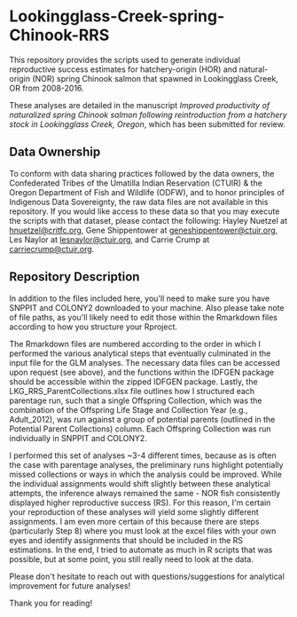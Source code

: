 # Lookingglass-Creek-spring-Chinook-RRS
This repository provides the scripts used to generate individual reproductive success estimates for hatchery-origin (HOR) and natural-origin (NOR) spring Chinook salmon that spawned in Lookingglass Creek, OR from 2008-2016.

These analyses are detailed in the manuscript *Improved productivity of naturalized spring Chinook salmon following reintroduction from a hatchery stock in Lookingglass Creek, Oregon*, which has been submitted for review. 

## Data Ownership
To conform with data sharing practices followed by the data owners, the Confederated Tribes of the Umatilla Indian Reservation (CTUIR) & the Oregon Department of Fish and Wildlife (ODFW), and to honor principles of Indigenous Data Sovereignty, the raw data files are not available in this repository. If you would like access to these data so that you may execute the scripts with that dataset, please contact the following: Hayley Nuetzel at hnuetzel@critfc.org, Gene Shippentower at geneshippentower@ctuir.org, Les Naylor at lesnaylor@ctuir.org, and Carrie Crump at carriecrump@ctuir.org. 

## Repository Description
In addition to the files included here, you'll need to make sure you have SNPPIT and COLONY2 downloaded to your machine. Also please take note of file paths, as you'll likely need to edit those within the Rmarkdown files according to how you structure your Rproject. 

The Rmarkdown files are numbered according to the order in which I performed the various analytical steps that eventually culminated in the input file for the GLM analyses. The necessary data files can be accessed upon request (see above), and the functions within the IDFGEN package should be accessible within the zipped IDFGEN package. Lastly, the LKG_RRS_ParentCollections.xlsx file outlines how I structured each parentage run, such that a single Offspring Collection, which was the combination of the Offspring Life Stage and Collection Year (e.g., Adult_2012), was run against a group of potential parents (outlined in the Potential Parent Collections) column. Each Offspring Collection was run individually in SNPPIT and COLONY2. 

I performed this set of analyses ~3-4 different times, because as is often the case with parentage analyses, the preliminary runs highlight potentially missed collections or ways in which the analysis could be improved. While the individual assignments would shift slightly between these analytical attempts, the inference always remained the same - NOR fish consistently displayed higher reproductive success (RS). For this reason, I'm certain your reproduction of these analyses will yield some slightly different assignments. I am even more certain of this because there are steps (particularly Step 8) where you must look at the excel files with your own eyes and identify assignments that should be included in the RS estimations. In the end, I tried to automate as much in R scripts that was possible, but at some point, you still really need to look at the data. 

Please don't hesitate to reach out with questions/suggestions for analytical improvement for future analyses! 

Thank you for reading! 
